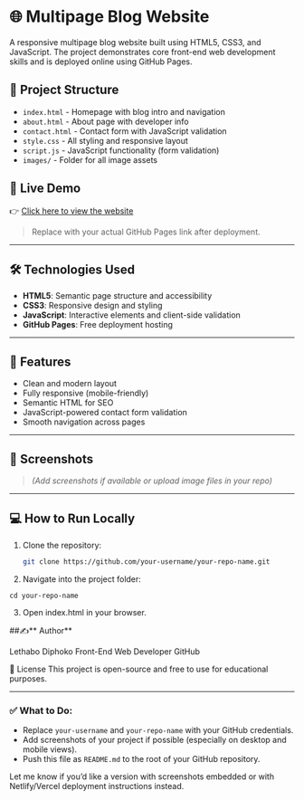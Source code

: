 # 🌐 Multipage Blog Website

A responsive multipage blog website built using HTML5, CSS3, and JavaScript. The project demonstrates core front-end web development skills and is deployed online using GitHub Pages.

## 📂 Project Structure

- `index.html` - Homepage with blog intro and navigation
- `about.html` - About page with developer info
- `contact.html` - Contact form with JavaScript validation
- `style.css` - All styling and responsive layout
- `script.js` - JavaScript functionality (form validation)
- `images/` - Folder for all image assets

## 🚀 Live Demo

👉 [Click here to view the website](https://your-username.github.io/your-repo-name/)

> Replace with your actual GitHub Pages link after deployment.

---

## 🛠️ Technologies Used

- **HTML5**: Semantic page structure and accessibility
- **CSS3**: Responsive design and styling
- **JavaScript**: Interactive elements and client-side validation
- **GitHub Pages**: Free deployment hosting

---

## 📱 Features

- Clean and modern layout
- Fully responsive (mobile-friendly)
- Semantic HTML for SEO
- JavaScript-powered contact form validation
- Smooth navigation across pages

---

## 📸 Screenshots

> *(Add screenshots if available or upload image files in your repo)*

---

## 💻 How to Run Locally

1. Clone the repository:
   ```bash
   git clone https://github.com/your-username/your-repo-name.git

2. Navigate into the project folder:
```
cd your-repo-name
```
3. Open index.html in your browser.



##✍️** Author**

Lethabo Diphoko
Front-End Web Developer
GitHub

📄 License
This project is open-source and free to use for educational purposes.

---

### ✅ What to Do:
- Replace `your-username` and `your-repo-name` with your GitHub credentials.
- Add screenshots of your project if possible (especially on desktop and mobile views).
- Push this file as `README.md` to the root of your GitHub repository.

Let me know if you’d like a version with screenshots embedded or with Netlify/Vercel deployment instructions instead.
